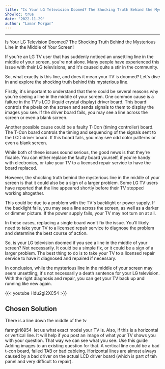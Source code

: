 ```yaml
---
title: "Is Your LG Television Doomed? The Shocking Truth Behind the Mysterious Line in the Middle of Your Screen!"
ShowToc: true 
date: "2022-11-29"
author: "Lamar Morgan"
---
```

*****
Is Your LG Television Doomed? The Shocking Truth Behind the Mysterious Line in the Middle of Your Screen!

If you're an LG TV user that has suddenly noticed an unsettling line in the middle of your screen, you're not alone. Many people have experienced this issue with their LG televisions, and it's caused quite a stir in the community.

So, what exactly is this line, and does it mean your TV is doomed? Let's dive in and explore the shocking truth behind this mysterious line.

Firstly, it's important to understand that there could be several reasons why you're seeing a line in the middle of your screen. One common cause is a failure in the TV's LCD (liquid crystal display) driver board. This board controls the pixels on the screen and sends signals to them to display the images you see. If the driver board fails, you may see a line across the screen or even a blank screen.

Another possible cause could be a faulty T-Con (timing controller) board. The T-Con board controls the timing and sequencing of the signals sent to the LCD driver board. If this board fails, you may see odd color patterns or even a blank screen.

While both of these issues sound serious, the good news is that they're fixable. You can either replace the faulty board yourself, if you're handy with electronics, or take your TV to a licensed repair service to have the board replaced.

However, the shocking truth behind the mysterious line in the middle of your screen is that it could also be a sign of a larger problem. Some LG TV users have reported that the line appeared shortly before their TV stopped working altogether.

This could be due to a problem with the TV's backlight or power supply. If the backlight fails, you may see a line across the screen, as well as a darker or dimmer picture. If the power supply fails, your TV may not turn on at all.

In these cases, replacing a single board won't fix the issue. You'll likely need to take your TV to a licensed repair service to diagnose the problem and determine the best course of action.

So, is your LG television doomed if you see a line in the middle of your screen? Not necessarily. It could be a simple fix, or it could be a sign of a larger problem. The best thing to do is to take your TV to a licensed repair service to have it diagnosed and repaired if necessary.

In conclusion, while the mysterious line in the middle of your screen may seem unsettling, it's not necessarily a death sentence for your LG television. With the right diagnosis and repair, you can get your TV back up and running like new again.

{{< youtube Hdu2gi2XC54 >}} 



## Chosen Solution
 There is a line down the middle of the tv

 farmgirl6954   let us what exact model your TV is. Also, if this is a horizontal or vertical line. It will help if you post an image of what your TV shows you with your question. That way we can see what you see. Use this guide Adding images to an existing question for that. A vertical line could be a bad t-con board, failed TAB or bad cableing. Horizontal lines are almost always caused by a bad driver on the actual LCD driver board (which is part of teh panel and very difficult to repair).




